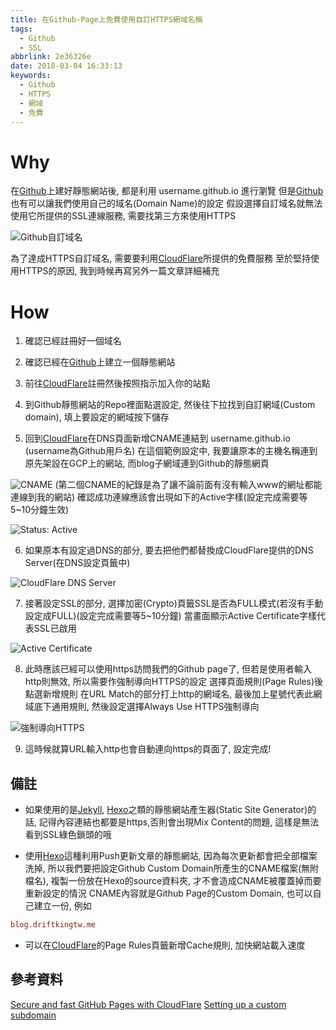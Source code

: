 ```yaml
---
title: 在Github-Page上免費使用自訂HTTPS網域名稱
tags:
  - Github
  - SSL
abbrlink: 2e36326e
date: 2018-03-04 16:33:13
keywords:
  - Github
  - HTTPS
  - 網域
  - 免費
---
```

# Why 

在[Github](https://github.com/)上建好靜態網站後, 都是利用 username.github.io 進行瀏覽
但是[Github](https://github.com/)也有可以讓我們使用自己的域名(Domain Name)的設定
假設選擇自訂域名就無法使用它所提供的SSL連線服務, 需要找第三方來使用HTTPS

![Github自訂域名](https://res.cloudinary.com/driftkingtw/image/upload/v1520154032/blog/2018/03/04/在Github-Page上免費使用HTTPS自定網域名稱/github_domain.png)

為了達成HTTPS自訂域名, 需要要利用[CloudFlare](https://www.cloudflare.com/)所提供的免費服務
至於堅持使用HTTPS的原因, 我到時候再寫另外一篇文章詳細補充

# How

1. 確認已經註冊好一個域名

2. 確認已經在[Github](https://github.com/)上建立一個靜態網站

3. 前往[CloudFlare](https://www.cloudflare.com/)註冊然後按照指示加入你的站點

4. 到Github靜態網站的Repo裡面點選設定, 然後往下拉找到自訂網域(Custom domain), 填上要設定的網域按下儲存

5. 回到[CloudFlare](https://www.cloudflare.com/)在DNS頁面新增CNAME連結到 username.github.io (username為Github用戶名)
在這個範例設定中, 我要讓原本的主機名稱連到原先架設在GCP上的網站, 而blog子網域連到Github的靜態網頁

![CNAME](https://res.cloudinary.com/driftkingtw/image/upload/c_scale,h_250/v1520160636/blog/2018/03/04/在Github-Page上免費使用HTTPS自定網域名稱/dns.png)
(第二個CNAME的紀錄是為了讓不論前面有沒有輸入www的網址都能連線到我的網站)
確認成功連線應該會出現如下的Active字樣(設定完成需要等5~10分鐘生效)

![Status: Active](https://res.cloudinary.com/driftkingtw/image/upload/v1520161993/blog/2018/03/04/在Github-Page上免費使用HTTPS自定網域名稱/active.png)

6. 如果原本有設定過DNS的部分, 要去把他們都替換成CloudFlare提供的DNS Server(在DNS設定頁籤中)

![CloudFlare DNS Server](https://res.cloudinary.com/driftkingtw/image/upload/v1520161622/blog/2018/03/04/在Github-Page上免費使用HTTPS自定網域名稱/dnscf.png)

7. 接著設定SSL的部分, 選擇加密(Crypto)頁籤SSL是否為FULL模式(若沒有手動設定成FULL)(設定完成需要等5~10分鐘)
當畫面顯示Active Certificate字樣代表SSL已啟用

![Active Certificate](https://res.cloudinary.com/driftkingtw/image/upload/v1520162125/blog/2018/03/04/在Github-Page上免費使用HTTPS自定網域名稱/sslactive.png)

8. 此時應該已經可以使用https訪問我們的Github page了, 但若是使用者輸入http則無效, 所以需要作強制導向HTTPS的設定
選擇頁面規則(Page Rules)後點選新增規則
在URL Match的部分打上http的網域名, 最後加上星號代表此網域底下通用規則, 然後設定選擇Always Use HTTPS強制導向

![強制導向HTTPS](https://res.cloudinary.com/driftkingtw/image/upload/v1520162472/blog/2018/03/04/在Github-Page上免費使用HTTPS自定網域名稱/pagerulehttps.png)

9. 這時候就算URL輸入http也會自動連向https的頁面了, 設定完成!

## 備註

+ 如果使用的是[Jekyll](https://jekyllrb.com/), [Hexo](https://hexo.io/)之類的靜態網站產生器(Static Site Generator)的話, 記得內容連結也都要是https,否則會出現Mix Content的問題, 這樣是無法看到SSL綠色鎖頭的哦

+ 使用[Hexo](https://hexo.io/)這種利用Push更新文章的靜態網站, 因為每次更新都會把全部檔案洗掉, 所以我們要把設定Github Custom Domain所產生的CNAME檔案(無附檔名), 複製一份放在Hexo的source資料夾, 才不會造成CNAME被覆蓋掉而要重新設定的情況
CNAME內容就是Github Page的Custom Domain, 也可以自己建立一份, 例如
```ini
blog.driftkingtw.me
```

+ 可以在[CloudFlare](https://www.cloudflare.com/)的Page Rules頁籤新增Cache規則, 加快網站載入速度

## 參考資料
[Secure and fast GitHub Pages with CloudFlare](https://blog.cloudflare.com/secure-and-fast-github-pages-with-cloudflare/)
[Setting up a custom subdomain](https://help.github.com/articles/setting-up-a-custom-subdomain/)
